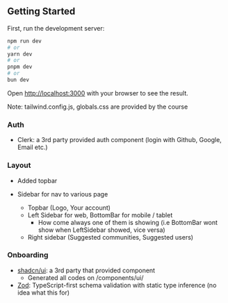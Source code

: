 ## Getting Started

First, run the development server:

```bash
npm run dev
# or
yarn dev
# or
pnpm dev
# or
bun dev
```

Open [http://localhost:3000](http://localhost:3000) with your browser to see the result.

Note: tailwind.config.js, globals.css are provided by the course

### Auth

- Clerk: a 3rd party provided auth component (login with Github, Google, Email etc.) 


### Layout

- Added topbar

- Sidebar for nav to various page 
    - Topbar (Logo, Your account)
    - Left Sidebar for web, BottomBar for mobile / tablet
        - How come always one of them is showing (i.e BottomBar wont show when LeftSidebar showed, vice versa)
    - Right sidebar (Suggested communities, Suggested users)


### Onboarding 

- [shadcn/ui](https://ui.shadcn.com/docs/components/form): a 3rd party that provided component
    - Generated all codes on /components/ui/
- [Zod](https://zod.dev/): TypeScript-first schema validation with static type inference (no idea what this for)